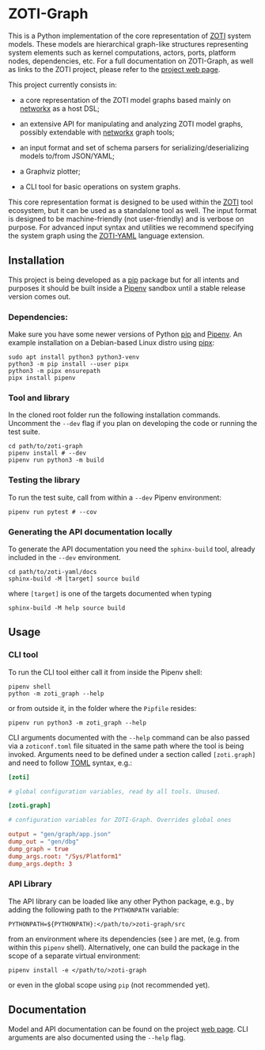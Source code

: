 ZOTI-Graph
==========

This is a Python implementation of the core representation of
[ZOTI](https://github.com/Ericsson/zoti) system models. These models
are hierarchical graph-like structures representing system elements
such as kernel computations, actors, ports, platform nodes,
dependencies, etc. For a full documentation on ZOTI-Graph, as well as
links to the ZOTI project, please refer to the [project web
page](https://ericsson.github.io/zoti/zoti-graph).

This project currently consists in:

 * a core representation of the ZOTI model graphs based mainly on
   [networkx](https://networkx.org/) as a host DSL;

 * an extensive API for manipulating and analyzing ZOTI model graphs,
   possibly extendable with [networkx](https://networkx.org/) graph
   tools;

 * an input format and set of schema parsers for
   serializing/deserializing models to/from JSON/YAML;
  
 * a Graphviz plotter;

 * a CLI tool for basic operations on system graphs. 
  
This core representation format is designed to be used within the
[ZOTI](https://ericsson.github.io/zoti) tool ecosystem, but it can be
used as a standalone tool as well. The input format is designed to be
machine-friendly (not user-friendly) and is verbose on purpose. For
advanced input syntax and utilities we recommend specifying the system
graph using the [ZOTI-YAML](https://ericsson.github.io/zoti/zoti-yaml)
language extension.

Installation
------------

This project is being developed as a
[pip](https://packaging.python.org/en/latest/key_projects/#pip)
package but for all intents and purposes it should be built inside a
[Pipenv](https://pipenv.pypa.io/en/latest/) sandbox until a stable release
version comes out.

### Dependencies:

Make sure you have some newer versions of Python
[pip](https://pip.pypa.io/en/stable/) and
[Pipenv](https://pipenv.pypa.io/en/latest/). An example installation
on a Debian-based Linux distro using [pipx](https://pypa.github.io/pipx/):

```shell
sudo apt install python3 python3-venv
python3 -m pip install --user pipx
python3 -m pipx ensurepath
pipx install pipenv
```

### Tool and library

In the cloned root folder run the following installation
commands. Uncomment the `--dev` flag if you plan on developing the
code or running the test suite.

```shell
cd path/to/zoti-graph
pipenv install # --dev
pipenv run python3 -m build
```

### Testing the library

To run the test suite, call from within a `--dev` Pipenv environment:

```shell
pipenv run pytest # --cov
```

### Generating the API documentation locally

To generate the API documentation you need the `sphinx-build` tool,
already included in the `--dev` environment.

```shell
cd path/to/zoti-yaml/docs
sphinx-build -M [target] source build
```

where `[target]` is one of the targets documented when typing 

```shell
sphinx-build -M help source build
```

Usage
-----

### CLI tool

To run the CLI tool either call it from inside the Pipenv shell:

```shell
pipenv shell
python -m zoti_graph --help
```

or from outside it, in the folder where the `Pipfile` resides:

```shell
pipenv run python3 -m zoti_graph --help
```

CLI arguments documented with the `--help` command can be also passed
via a `zoticonf.toml` file situated in the same path where the tool is
being invoked. Arguments need to be defined under a section called
`[zoti.graph]` and need to follow [TOML](https://toml.io/en/v1.0.0)
syntax, e.g.:

```toml
[zoti]

# global configuration variables, read by all tools. Unused.

[zoti.graph]

# configuration variables for ZOTI-Graph. Overrides global ones

output = "gen/graph/app.json"
dump_out = "gen/dbg"
dump_graph = true
dump_args.root: "/Sys/Platform1"
dump_args.depth: 3
```

### API Library

The API library can be loaded like any other Python package, e.g., by
adding the following path to the `PYTHONPATH` variable:

```
PYTHONPATH=${PYTHONPATH}:</path/to/>zoti-graph/src
```

from an environment where its dependencies (see [](Pipfile)) are met,
(e.g. from within this `pipenv` shell). Alternatively, one can build
the package in the scope of a separate virtual environment:

```
pipenv install -e </path/to/>zoti-graph
```

or even in the global scope using `pip` (not recommended yet).

Documentation
-------------

Model and API documentation can be found on the project [web
page](https://ericsson.github.io/zoti/zoti-graph). CLI arguments are
also documented using the `--help` flag.
